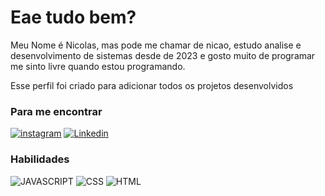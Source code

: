 # Eae tudo bem?

Meu Nome é  Nicolas, mas pode me chamar de nicao, estudo analise e desenvolvimento de sistemas desde de 2023 e gosto muito de programar me sinto livre quando estou programando.

Esse perfil foi criado para adicionar todos os projetos desenvolvidos 

### Para me encontrar

[![instagram](https://img.shields.io/badge/Instagram-E4405F?style=for-the-badge&logo=instagram&logoColor=white)](https://www.instagram.com/nicsprado/?hl=pt-br)
[![Linkedin](https://img.shields.io/badge/LinkedIn-0077B5?style=for-the-badge&logo=linkedin&logoColor=white)](https://www.linkedin.com/in/nicolas-machado-593961271/)

### Habilidades

![JAVASCRIPT](https://img.shields.io/badge/JavaScript-323330?style=for-the-badge&logo=javascript&logoColor=F7DF1E) ![CSS](https://img.shields.io/badge/CSS3-1572B6?style=for-the-badge&logo=css3&logoColor=whitehttps://img.shields.io/badge/CSS3-1572B6?style=for-the-badge&logo=css3&logoColor=white) ![HTML](https://img.shields.io/badge/HTML5-E34F26?style=for-the-badge&logo=html5&logoColor=white)
